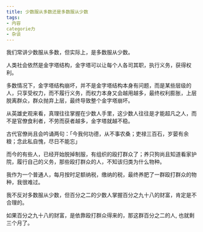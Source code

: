 ```yaml
---
title: 少数服从多数还是多数服从少数
tags: 
- 内容
categorie力
- 杂谈
---
```


我们常讲少数服从多数，但实际上，是多数服从少数。

人类社会依然是金字塔结构，金字塔可以让每个人各司其职，执行义务，获得权利。

多数情况下，金字塔结构崩坏，并不是金字塔结构本身有问题，而是某些层级的人，只享受权力，而不履行义务，而权力本身又会越用越多，最终权利膨胀，上层脱离群众，群众抛弃上层，最终导致整个金字塔崩坏。

从英雄史观来看，真理往往掌握在少数人手里，这少数人往往是才能超凡之人，而不是官僚食利者，不劳而获者越多，金字塔就越不稳。

古代官僚尚且会吟诵两句：「今我何功德，从不事农桑；吏禄三百石，岁晏有余粮；念此私自愧，尽日不能忘」

而今的有些人，已经开始脱掉制服，有组织的殴打群众了；养只狗尚且知道看家护院，履行自己的义务，那些殴打群众的人，不知该归类为什么物种。

我作为一个普通人，每月按时足额纳税，缴纳的税，最终养肥了一群殴打群众的物种，我很难过。

我不反对多数服从少数，但百分之二的少数人掌握百分之九十八的财富，肯定是不合理的。

如果百分之九十八的财富，是依靠殴打群众得来的，那这群百分之二的人, 也就剩三个月了。
